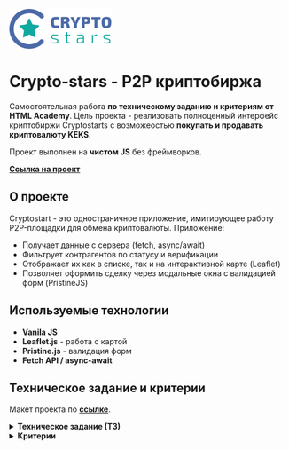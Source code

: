 ![Logo](https://raw.githubusercontent.com/SeregaGS/crypto-stars/3d40a2d30a1c6b27cc214ae3c0939a8edc2d25b2/img/svg/crypto-stars-logo.svg)

# Crypto-stars - P2P криптобиржа

Самостоятельная работа **по техническому заданию и критериям от HTML Academy**. Цель проекта - реализовать полноценный интерфейс криптобиржи Cryptostarts с возможеостью **покупать и продавать криптовалюту KEKS**.

Проект выполнен на **чистом JS** без фреймворков.

**[Ссылка на проект](https://seregags.github.io/crypto-stars/)**

## О проекте

Cryptostart - это одностраничное приложение, имитирующее работу P2P-площадки для обмена криптовалюты.
Приложение:

- Получает данные с сервера (fetch, async/await)
- Фильтрует контрагентов по статусу и верификации
- Отображает их как в списке, так и на интерактивной карте (Leaflet)
- Позволяет оформить сделку через модальные окна с валидацией форм (PristineJS)

## Используемые технологии

- **Vanila JS**
- **Leaflet.js** - работа с картой
- **Pristine.js** - валидация форм
- **Fetch API / async-await**

## Техническое задание и критерии

Макет проекта по **[ссылке](https://www.figma.com/design/yTpEBKXBLe0ZSkbuYkrYJ4/Crypto-stars.-%C2%ABJavaScript.-%D0%9F%D1%80%D0%BE%D1%84%D0%B5%D1%81%D1%81%D0%B8%D0%BE%D0%BD%D0%B0%D0%BB%D1%8C%D0%BD%D0%B0%D1%8F-%D1%80%D0%B0%D0%B7%D1%80%D0%B0%D0%B1%D0%BE%D1%82%D0%BA%D0%B0-%D0%B2%D0%B5%D0%B1-%D0%B8%D0%BD%D1%82%D0%B5%D1%80%D1%84%D0%B5%D0%B9%D1%81%D0%BE%D0%B2%C2%BB?node-id=0-1&p=f)**.

<details> <summary><b>Техническое задание (ТЗ)</b></summary>

## **1. Основной слой (Главный экран)**

Основной слой имеет два режима отображения:

**1.1.** Список контрагентов

**1.2.** Карта продавцов

### **1.1. Режим списка контрагентов**

**Табы:** Должны быть переключатели между "Продавцы" и "Покупатели". При переключении таба список должен обновляться.

**Верификация:**

- Верифицированные контрагенты должны быть помечены иконкой-звёздочкой рядом с именем.
- Должен быть чекбокс "Показать только верифицированных". При его активации в списке остаются только контрагенты с атрибутом isVerified: true.

**Содержание списка:**

Для каждого контрагента в списке должно отображаться:

- Имя (userName)
- Валюта (balance.currency)
- Курс (exchangeRate)
- Лимиты сделок (minAmount и расчётный максимум).

**Дополнительно для продавцов:** Указываются платёжные системы (paymentMethods).

**Расчёт лимитов:**

- Минимум: Значение minAmount приходит с сервера в рублях.
- Максимум для продавца: Рассчитывается на основе количества KEKS на его счету (balance.amount) и его курса (exchangeRate).
- Максимум для покупателя: Равен сумме рублей на его счету (balance.amount).

### **1.2. Режим карты продавцов**

**Отображение на карте:** На карте метками отображаются только продавцы, у которых в paymentMethods указан способ "Cash in person".

**Координаты:**

- Координаты каждого продавца берутся из coords (широта и долгота).
- Начальные координаты карты: lat: 59.92749, lng: 30.31127 (Санкт-Петербург).

**Взаимодействие с метками:**

- При клике на метку открывается балун (используя API Leaflet) с описанием продавца.
- Верифицированные продавцы должны отмечаться меткой особого цвета.

**Фильтр верификации:** Чекбокс "Показать только верифицированных" должен работать и в этом режиме, скрывая неверифицированных продавцов.

**Сквозной фильтр:** Состояние чекбокса "Показать только верифицированных" должно сохраняться при переключении между режимом списка и режимом карты.

## **2. Модальный слой (Окно обмена)**

### **2.1. Общие требования к модальным окнам**

**Открытие:** Окно открывается по клику на кнопку "Обменять" у любого контрагента.

**Блокировка фона:** При открытии модального окна основная страница должна быть заблокирована (скролл запрещён).

**Закрытие:**

Окно закрывается:

- Кликом на крестик ("X").
- Кликом на оверлей (затемнённую область вокруг окна).
- Нажатием клавиши ESC.

**Сброс данных:** При закрытии окна все введённые пользователем данные должны удаляться (поля очищаться).

### **2.2. Функциональность покупки валюты (пользователь покупает KEKS за RUB)**

**Связь полей:**

- Поля "Оплата" (RUB) и "Зачисление" (KEKS) должны быть связаны.
- При вводе в одно поле второе должно автоматически пересчитываться на основе курса выбранного продавца.

**Функция расчёта:** Необходимо реализовать функцию для конвертации валют по указанному курсу.

**Кнопка "Обменять всё":**

- Должна быть доступна для обоих полей.
- При нажатии расчитывается максимально возможная сумма для сделки (все KEKS продавца или все RUB пользователя).

**Валидация:**

- Введённая сумма должна проверяться на соответствие минимальному и максимальному лимитам сделки.
- При ошибке поле должно выделяться красным, а под ним появляться сообщение об ошибке.

**Платёжная система:** Выпадающий список, options которого формируются из данных продавца (paymentMethods).

**Номер банковской карты:**

- Если выбран расчёт "Cash in person", поле остаётся пустым.
- В иных случаях в поле подставляется номер карты пользователя из его профиля.
- Редактирование поля вручную запрещено.

**Номер криптокошелька:** Заполняется данными из профиля пользователя (wallet.address). Редактирование запрещено.

**Платёжный пароль:** Поле обязательное для заполнения. Верный пароль для тестирования: 180712.

### **2.3. Функциональность продажи валюты (пользователь продаёт KEKS за RUB)**

**Источники данных:**

- Поле "Платёжная система" заполняется данными из профиля пользователя.
- Поле "Номер криптокошелька" заполняется данными из профиля контрагента (wallet.address).

**Валидация:** Правила валидации полей идентичны правилам при покупке.

### **2.4. Обработка ошибок в форме**

**Клиентская валидация:** Используется библиотека Pristine. При наличии ошибок отправка формы блокируется, а ошибки показываются под соответствующими полями.

**Успешная отправка:** Если ошибок нет, при отправке рядом с кнопкой "Обменять" появляется сообщение "Данные успешно отправлены".

**Ошибка сервера:** Если сервер вернул ошибку (невалидные данные, недоступен), под кнопкой "Обменять" показывается сообщение "Ошибка заполнения формы".

## **3. Работа с API и Сервером**

**Получение данных:**

- GET https://cryptostar.grading.htmlacademy.pro/user - данные о текущем пользователе.
- GET https://cryptostar.grading.htmlacademy.pro/contractors - данные о контрагентах (продавцах и покупателях).

Отправка данных:

- POST https://cryptostar.grading.htmlacademy.pro/

**Тип данных:** multipart/form-data

**Ожидаемые поля:**

- type (BUY/SELL)
- contractorId
- sendingCurrency (KEKS/RUB)
- sendingAmount
- exchangeRate
- receivingCurrency (KEKS/RUB)
- receivingAmount
- paymentMethod
- paymentPassword

**Разрешённые библиотеки**: В проекте разрешено использовать только API библиотек Pristine (для валидации) и Leaflet (для карты).

## **4. Обработка ошибок загрузки**

Если при первоначальной загрузке приложения сервер недоступен (не отвечает на запросы за пользователем или контрагентами), необходимо показать предусмотренную в вёрстке заглушку.

## **5. Дополнительно**

Дополнительная информация по работе с шаблонами и стилями находится в комментариях в файле index.

</details>

<details> <summary><b>Критерии</b></summary>
  ## Функциональность:

**Б1.** Полное соответствие техническому заданию

**Б2.** Отсутствие необработанных ошибок при работе приложения

## Именование:

**Б3.** camelCase для переменных и методов, PascalCase для перечислений

**Б4.** Английские существительные для переменных, допустимые сокращения

**Б5.** Множественное число для массивов

**Б6.** UPPER_SNAKE_CASE для констант

**Б7.** PascalCase для классов и перечислений

## Форматирование:

**Б9.** Обязательные блоки кода {}

**Б10.** Константы в начале модуля

**Б11.** Соответствие стилю проекта, прохождение ESLint

## Качество кода:

**Б12.** Отсутствие неиспользуемого кода

**Б13.** Фиксированные версии зависимостей

**Б14.** Нет недостижимого кода

**Б15.** Константы не переопределяются

**Б16.** Строгий режим

**Б17.** Строгие сравнения === и !==

**Б18.** Нет зарезервированных слов

## Архитектура:

**Б19.** ES2015 модули, правильные именования файлов

**Б20.** Нет экспорта изменяющихся переменных

## Кроссбраузерность:

**Б21.** Корректная работа в Chrome, Firefox, Safari, Edge

</details>
